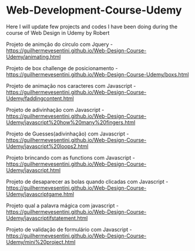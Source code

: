 # Web-Development-Course-Udemy

Here I will update few projects and codes I have been doing during the course of Web Design in Udemy by Robert


Projeto de animção do circulo com Jquery - https://guilhermevesentini.github.io/Web-Design-Course-Udemy/animating.html


Projeto de box challenge de posicionamento - https://guilhermevesentini.github.io/Web-Design-Course-Udemy/boxs.html


Projeto de animação nos caracteres com Javascript - https://guilhermevesentini.github.io/Web-Design-Course-Udemy/faddingcontent.html


Projeto de adivinhação com Javascript - https://guilhermevesentini.github.io/Web-Design-Course-Udemy/javascript%20how%20many%20fingers.html


Projeto de Guesses(adivinhação) com Javascript - https://guilhermevesentini.github.io/Web-Design-Course-Udemy/javascript%20loops2.html


Projeto brincando com as functions com Javascript - https://guilhermevesentini.github.io/Web-Design-Course-Udemy/javascript.html


Projeto de desaparecer as bolas quando clicadas com Javascript - https://guilhermevesentini.github.io/Web-Design-Course-Udemy/javascriptgame.html


Projeto qual a palavra mágica com javascript - https://guilhermevesentini.github.io/Web-Design-Course-Udemy/javascriptifstatement.html


Projeto de validação de formulário com Javascript - https://guilhermevesentini.github.io/Web-Design-Course-Udemy/mini%20project.html


